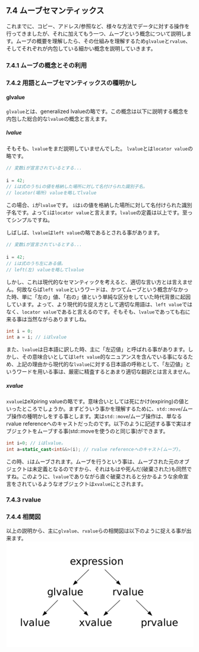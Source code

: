 ## 7.4 ムーブセマンティックス

これまでに、コピー、アドレス/参照など、様々な方法でデータに対する操作を行ってきましたが、それに加えてもう一つ、ムーブという概念について説明します。ムーブの概要を理解したら、その仕組みを理解するため`glvalue`と`rvalue`、そしてそれぞれが内包している細かい概念を説明していきます。

### 7.4.1 ムーブの概念とその利用

### 7.4.2 用語とムーブセマンティックスの種明かし

#### glvalue
`glvalue`とは、generalized lvalueの略です。この概念は以下に説明する概念を内包した総合的な`lvalue`の概念と言えます。

##### lvalue
そもそも、`lvalue`をまだ説明していませんでした。
`lvalue`とは`locator value`の略です。
```cpp
// 変数iが宣言されているとする...

i = 42;
// iは式のうちiの値を格納した場所に対して名付けられた識別子名。
// locator(場所) valueを略してlvalue
```
この場合、`i`が`lvalue`です。
`i`は`i`の値を格納した場所に対して名付けられた識別子名です。よって`i`は`locator value`と言えます。`lvalue`の定義は以上です。至ってシンプルですね。

しばしば、`lvalue`は`left value`の略であるとされる事があります。
```cpp
// 変数iが宣言されているとする...

i = 42;
// iは式のうち左にある値。
// left(左) valueを略してlvalue
```
しかし、これは現代的なセマンティックを考えると、適切な言い方とは言えません。何故ならば`left value`というワードは、かつてムーブという概念がなかった時、単に「左の」値、「右の」値という単純な区分をしていた時代背景に起因しています。よって、より現代的な捉え方として適切な用語は、`left value`ではなく、`locator value`であると言えるのです。そもそも、`lvalue`であっても右に来る事は当然ながらありますしね。
```cpp
int i = 0;
int a = i; // iはlvalue
```

また、`lvalue`は日本語に訳した時、主に「左辺値」と呼ばれる事があります。しかし、その意味合いとしては`left value`的なニュアンスを含んでいる事になるため、上記の理由から現代的な`lvalue`に対する日本語の呼称として、「左辺値」というワードを用いる事は、厳密に精査するとあまり適切な翻訳とは言えません。

##### xvalue
`xvalue`はeXpiring valueの略です。意味合いとしては死にかけ(expiring)の値といったところでしょうか。まずどういう事かを理解するために、`std::move`/ムーブ操作の種明かしをする事とします。実は`std::move`/ムーブ操作は、単なるrvalue referenceへのキャストだったのです。以下のように記述する事で実はオブジェクトをムーブする事(std::moveを使うのと同じ事)ができます。
```cpp
int i=0; // iはlvalue。
int a=static_cast<int&&>(i); // rvalue referenceへのキャスト(ムーブ)。
```
この時、`i`はムーブされます。ムーブを行うという事は、ムーブされた元のオブジェクトは未定義となるのですから、それはもはや死んだ(破棄された)も同然ですね。このように、`lvalue`でありながら直ぐ破棄されると分かるような余命宣言をされているようなオブジェクトは`xvalue`にとされます。


### 7.4.3 rvalue


### 7.4.4 相関図
以上の説明から、主に`glvalue`、`rvalue`らの相関図は以下のように捉える事が出来ます。
![](/assets/value.jpeg)